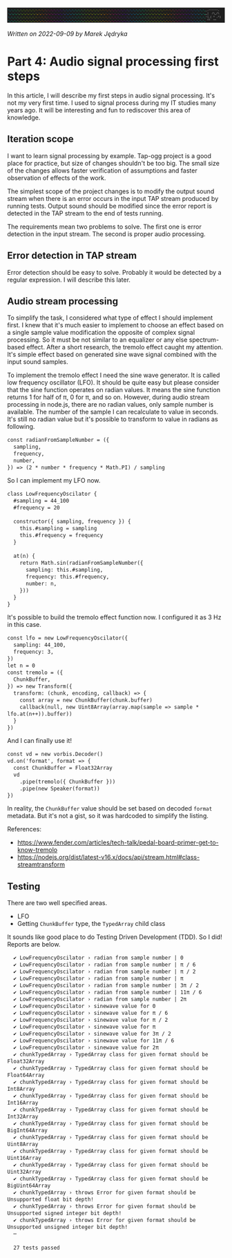 ![](img/header-tap-nyan-module.png)

*Written on 2022-09-09 by Marek Jędryka*

# Part 4: Audio signal processing first steps

In this article, I will describe my first steps in audio signal processing.
It's not my very first time.
I used to signal process during my IT studies many years ago.
It will be interesting and fun to rediscover this area of knowledge.

## Iteration scope

I want to learn signal processing by example.
Tap-ogg project is a good place for practice, but size of changes shouldn't be too big.
The small size of the changes allows faster verification of assumptions and faster observation of effects of the work.

The simplest scope of the project changes is to modify the output sound stream when there is an error occurs in the input TAP stream produced by running tests.
Output sound should be modified since the error report is detected in the TAP stream to the end of tests running.

The requirements mean two problems to solve.
The first one is error detection in the input stream.
The second is proper audio processing.

## Error detection in TAP stream

Error detection should be easy to solve.
Probably it would be detected by a regular expression.
I will describe this later.

## Audio stream processing

To simplify the task, I considered what type of effect I should implement first.
I knew that it's much easier to implement to choose an effect based on a single sample value modification the opposite of complex signal processing.
So it must be not similar to an equalizer or any else spectrum-based effect.
After a short research, the tremolo effect caught my attention.
It's simple effect based on generated sine wave signal combined with the input sound samples.

To implement the tremolo effect I need the sine wave generator.
It is called low frequency oscillator (LFO).
It should be quite easy but please consider that the sine function operates on radian values.
It means the sine function returns 1 for half of π, 0 for π, and so on.
However, during audio stream processing in node.js, there are no radian values, only sample number is available.
The number of the sample I can recalculate to value in seconds.
It's still no radian value but it's possible to transform to value in radians as following.

```JS
const radianFromSampleNumber = ({
  sampling,
  frequency,
  number,
}) => (2 * number * frequency * Math.PI) / sampling
```

So I can implement my LFO now.

```JS
class LowFrequencyOscilator {
  #sampling = 44_100
  #frequency = 20

  constructor({ sampling, frequency }) {
    this.#sampling = sampling
    this.#frequency = frequency
  }

  at(n) {
    return Math.sin(radianFromSampleNumber({
      sampling: this.#sampling,
      frequency: this.#frequency,
      number: n,
    }))
  }
}
```

It's possible to build the tremolo effect function now.
I configured it as 3 Hz in this case.

```JS
const lfo = new LowFrequencyOscilator({
  sampling: 44_100,
  frequency: 3,
})
let n = 0
const tremolo = ({
  ChunkBuffer,
}) => new Transform({
  transform: (chunk, encoding, callback) => {
    const array = new ChunkBuffer(chunk.buffer)
    callback(null, new Uint8Array(array.map(sample => sample * lfo.at(n++)).buffer))
  }
})
```

And I can finally use it!

```JS
const vd = new vorbis.Decoder()
vd.on('format', format => {
  const ChunkBuffer = Float32Array
  vd
    .pipe(tremolo({ ChunkBuffer }))
    .pipe(new Speaker(format))
})
```

In reality, the `ChunkBuffer` value should be set based on decoded `format` metadata.
But it's not a gist, so it was hardcoded to simplify the listing.

References:

- https://www.fender.com/articles/tech-talk/pedal-board-primer-get-to-know-tremolo
- https://nodejs.org/dist/latest-v16.x/docs/api/stream.html#class-streamtransform

## Testing

There are two well specified areas.

- LFO
- Getting `ChunkBuffer` type, the `TypedArray` child class

It sounds like good place to do Testing Driven Development (TDD).
So I did!
Reports are below.

```
  ✔ LowFrequencyOscilator › radian from sample number | 0
  ✔ LowFrequencyOscilator › radian from sample number | π / 6
  ✔ LowFrequencyOscilator › radian from sample number | π / 2
  ✔ LowFrequencyOscilator › radian from sample number | π
  ✔ LowFrequencyOscilator › radian from sample number | 3π / 2
  ✔ LowFrequencyOscilator › radian from sample number | 11π / 6
  ✔ LowFrequencyOscilator › radian from sample number | 2π
  ✔ LowFrequencyOscilator › sinewave value for 0
  ✔ LowFrequencyOscilator › sinewave value for π / 6
  ✔ LowFrequencyOscilator › sinewave value for π / 2
  ✔ LowFrequencyOscilator › sinewave value for π
  ✔ LowFrequencyOscilator › sinewave value for 3π / 2
  ✔ LowFrequencyOscilator › sinewave value for 11π / 6
  ✔ LowFrequencyOscilator › sinewave value for 2π
  ✔ chunkTypedArray › TypedArray class for given format should be Float32Array
  ✔ chunkTypedArray › TypedArray class for given format should be Float64Array
  ✔ chunkTypedArray › TypedArray class for given format should be Int8Array
  ✔ chunkTypedArray › TypedArray class for given format should be Int16Array
  ✔ chunkTypedArray › TypedArray class for given format should be Int32Array
  ✔ chunkTypedArray › TypedArray class for given format should be BigInt64Array
  ✔ chunkTypedArray › TypedArray class for given format should be Uint8Array
  ✔ chunkTypedArray › TypedArray class for given format should be Uint16Array
  ✔ chunkTypedArray › TypedArray class for given format should be Uint32Array
  ✔ chunkTypedArray › TypedArray class for given format should be BigUint64Array
  ✔ chunkTypedArray › throws Error for given format should be Unsupported float bit depth!
  ✔ chunkTypedArray › throws Error for given format should be Unsupported signed integer bit depth!
  ✔ chunkTypedArray › throws Error for given format should be Unsupported unsigned integer bit depth!
  ─

  27 tests passed
```
